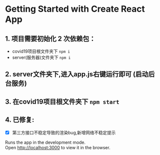 # Getting Started with Create React App

## 1. 项目需要初始化 2 次依赖包：
   - covid19项目根文件夹下 `npm i`
   - server(服务器)文件夹下  `npm i`

   
## 2. server文件夹下,进入app.js右键运行即可 (启动后台服务)

## 3. 在covid19项目根文件夹下 `npm start`

## 4. 已修复:
- [x] 第三方接口不稳定导致的渲染bug,新增网络不稳定提示

Runs the app in the development mode.\
Open [http://localhost:3000](http://localhost:3000) to view it in the browser.

